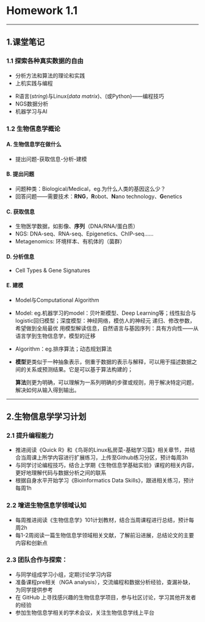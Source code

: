 # Homework 1.1
---
## 1.课堂笔记
### 1.1 探索各种真实数据的自由
- 分析方法和算法的理论和实践
- 上机实践与编程
* R语言(*string*)与Linux(*data matrix*)、(或Python)——编程技巧
* NGS数据分析
* 机器学习与AI
### 1.2 生物信息学概论
#### A. 生物信息学在做什么
- 提出问题-获取信息-分析-建模
#### B. 提出问题
- 问题种类：Biological/Medical，eg.为什么人类的基因这么少？
- 回答问题——需要技术：**RNG**，**R**obot、**N**ano technology、**G**enetics
#### C. 获取信息
- 生物医学数据，如影像、**序列**（DNA/RNA/蛋白质）
- NGS: DNA-seq、RNA-seq、Epigenetics、ChIP-seq……
- Metagenomics: 环境样本、有机体的（菌群）
#### D. 分析信息
- Cell Types & Gene Signatures
#### E. 建模
- Model与Computational Algorithm
- Model: eg.机器学习的model：贝叶斯模型、Deep Learning等；线性拟合与logistic回归模型；深度模型：神经网络，模仿人的神经元
         递归、修改参数，希望做到全局最优
         用模型解读信息，自然语言与基因序列：具有方向性——从语言学到生物信息学，模型的迁移
- Algorithm：eg.排序算法；动态规划算法
- **模型**更类似于一种抽象表示，侧重于数据的表示与解释，可以用于描述数据之间的关系或预测结果。它是可以基于算法构建的；

   **算法**则更为明确，可以理解为一系列明确的步骤或规则，用于解决特定问题，解决如何从输入得到输出。
---
## 2.生物信息学学习计划
### 2.1 提升编程能力
- 推进阅读《Quick R》和《鸟哥的Linux私房菜-基础学习篇》相关章节，并结合当周课上所学内容进行扩展练习，上传至Github练习分区，预计每周3h
- 与同学讨论编程技巧，结合上学期《生物信息学基础实验》课程的相关内容，更好地理解代码与数据分析之间的联系
- 根据自身水平开始学习《Bioinformatics Data Skills》，跟进相关练习，预计每周1h
### 2.2 增进生物信息学领域认知
- 每周推进阅读《生物信息学》101计划教材，结合当周课程进行总结，预计每周2h
- 每1-2周阅读一篇生物信息学领域相关文献，了解前沿进展，总结论文的主要内容和创新点
### 2.3 团队合作与探索：
- 与同学组成学习小组，定期讨论学习内容
- 准备课程pre相关（NGA analysis），交流编程和数据分析经验，查漏补缺，为同学提供参考
- 在 GitHub 上寻找感兴趣的生物信息学项目，参与社区讨论，学习其他开发者的经验
- 参加生物信息学相关的学术会议，关注生物信息学线上平台
